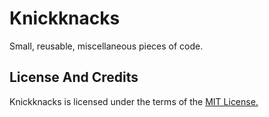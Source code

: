# Knickknacks

Small, reusable, miscellaneous pieces of code.

## License And Credits

Knickknacks is licensed under the terms of the [MIT License.](https://raw.githubusercontent.com/nstockton/knickknacks/master/LICENSE.txt "Knickknacks License")
